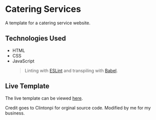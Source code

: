 # Catering Services

A template for a catering service website.

## Technologies Used

- HTML
- CSS
- JavaScript
  > Linting with [ESLint](https://eslint.org) and transpiling with [Babel](http://babeljs.io).

## Live Template

The live template can be viewed [here](https://clintonpi.github.io/catering-services).

Credit goes to Clintonpi for orginal source code. Modified by me for my business.
